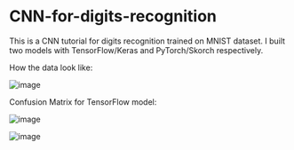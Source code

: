 # CNN-for-digits-recognition
This is a CNN tutorial for digits recognition trained on MNIST dataset. I built two models with TensorFlow/Keras and PyTorch/Skorch respectively.

How the data look like:

![image](https://github.com/hanfei1986/CNN-for-digits-recognition/assets/59255164/0dcf41a3-0aab-4e53-af34-22b544dbc45a)

Confusion Matrix for TensorFlow model:

![image](https://github.com/hanfei1986/CNN-for-digits-recognition/assets/59255164/24a269eb-b022-40f0-9aec-e6ba0e9823a2)

![image](https://github.com/hanfei1986/CNN-for-digits-recognition/assets/59255164/089e0b4c-1bbe-4d61-ba98-4e55026b60ad)




